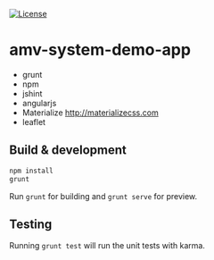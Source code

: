 [![License](https://img.shields.io/github/license/amvnetworks/amv-system-demo-app.svg?maxAge=2592000)](https://github.com/amvnetworks/amv-system-demo-app/blob/master/LICENSE)

# amv-system-demo-app

- grunt
- npm
- jshint
- angularjs
- Materialize http://materializecss.com
- leaflet

## Build & development
```bash
npm install
grunt
```

Run `grunt` for building and `grunt serve` for preview.

## Testing

Running `grunt test` will run the unit tests with karma.
